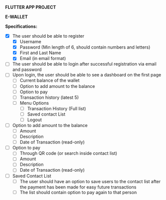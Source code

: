 **FLUTTER APP PROJECT**

**E-WALLET**

**Specifications:**

- [X] The user should be able to register
  - [X] Username
  - [X] Password (Min length of 6, should contain numbers and letters)
  - [X] First and Last Name
  - [X] Email (in email format)
- [ ] The user should be able to login after successful registration via email and password
- [ ] Upon login, the user should be able to see a dashboard on the first page
  - [ ] Current balance of the wallet
  - [ ] Option to add amount to the balance
  - [ ] Option to pay
  - [ ] Transaction history (latest 5)
  - [ ] Menu Options
    * [ ] Transaction History (Full list)
    * [ ] Saved contact List
    * [ ] Logout
- [ ] Option to add amount to the balance
  - [ ] Amount
  - [ ] Description
  - [ ] Date of Transaction (read-only)
- [ ] Option to pay
  - [ ] Through QR code (or search inside contact list)
  - [ ] Amount
  - [ ] Description
  - [ ] Date of Transaction (read-only)
- [ ] Saved Contact List
  - [ ] The user should have an option to save users to the contact list after the payment has been made for easy future transactions
  - [ ] The list should contain option to pay again to that person
